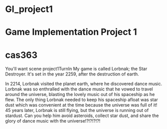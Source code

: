 # GI_project1
# Game Implementation Project 1
# cas363
You'll want scene project1TurnIn
My game is called Lorbnak; the Star Destroyer.  It's set in the year 2259, after the destruction of earth.  

In 2214, Lorbnak visited the planet earth, where he discovered dance music.  Lorbnak was so enthralled with the dance music that he vowed to travel around the universe, blasting the lovely music out of his spaceship as he flew.  The only thing Lorbnak needed to keep his spaceship afloat was star dust which was convenient at the time because the universe was full of it!  45 years later, Lorbnak is still flying, but the universe is running out of stardust.  Can you help him avoid asteroids, collect star dust, and share the glory of dance music with the universe!?!?!?!?!
